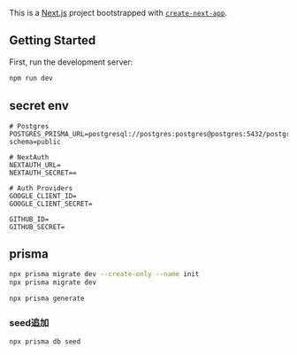This is a [Next.js](https://nextjs.org/) project bootstrapped with [`create-next-app`](https://github.com/vercel/next.js/tree/canary/packages/create-next-app).

## Getting Started

First, run the development server:

```bash
npm run dev
```


## secret env
```
# Postgres
POSTGRES_PRISMA_URL=postgresql://postgres:postgres@postgres:5432/postgres?schema=public

# NextAuth
NEXTAUTH_URL=
NEXTAUTH_SECRET==

# Auth Providers
GOOGLE_CLIENT_ID=
GOOGLE_CLIENT_SECRET=

GITHUB_ID=
GITHUB_SECRET=
```

## prisma
```bash
npx prisma migrate dev --create-only --name init
npx prisma migrate dev
```

```bash
npx prisma generate
```

### seed追加
```bash
npx prisma db seed
```